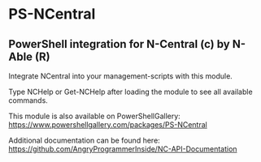 # PS-NCentral
## PowerShell integration for N-Central (c) by N-Able (R)

Integrate NCentral into your management-scripts with this module.

Type NCHelp or Get-NCHelp after loading the module to see all available commands.

This module is also available on PowerShellGallery:
https://www.powershellgallery.com/packages/PS-NCentral

Additional documentation can be found here:
https://github.com/AngryProgrammerInside/NC-API-Documentation
